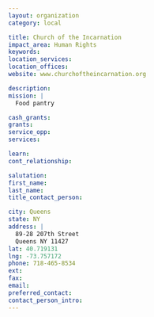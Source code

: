 ```yaml
---
layout: organization
category: local

title: Church of the Incarnation
impact_area: Human Rights
keywords: 
location_services: 
location_offices: 
website: www.churchoftheincarnation.org

description: 
mission: |
  Food pantry

cash_grants: 
grants: 
service_opp: 
services: 

learn: 
cont_relationship: 

salutation: 
first_name: 
last_name: 
title_contact_person: 

city: Queens
state: NY
address: |
  89-28 207th Street  
  Queens NY 11427
lat: 40.719131
lng: -73.757172
phone: 718-465-8534
ext: 
fax: 
email: 
preferred_contact: 
contact_person_intro: 
---
```

